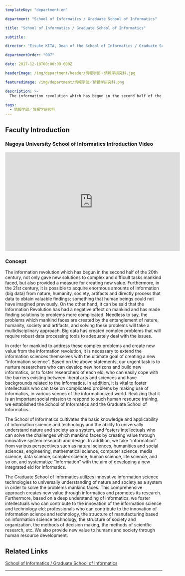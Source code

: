 ```yaml
---
templateKey: "department-en"

department: "School of Informatics / Graduate School of Informatics"

title: "School of Informatics / Graduate School of Informatics"

subtitle:

director: "Eisuke KITA, Dean of the School of Informatics / Graduate School of Informatics"

departmentOrder: "007"

date: 2017-12-18T00:00:00.000Z

headerImage: /img/department/header/情報学部・情報学研究科.jpg

featuredimage: /img/department/情報学部／情報学研究科.png

description: >-
  The information revolution which has begun in the second half of the 20th century, not only gave new solutions to complex and difficult tasks mankind faced, but also provided a measure for creating new value. Furthermore, in the 21st century, it is possible to acquire enormous amounts of information (big data) from nature, humanity, society,...

tags:
  - 情報学部／情報学研究科
---
```


## Faculty Introduction

### Nagoya University School of Informatics Introduction Video

<iframe width="560" height="315" src="https://www.youtube.com/embed/ldqCexlcPW8" title="YouTube video player" frameborder="0" allow="accelerometer; autoplay; clipboard-write; encrypted-media; gyroscope; picture-in-picture" allowfullscreen></iframe>

### Concept

The information revolution which has begun in the second half of the 20th century, not only gave new solutions to complex and difficult tasks mankind faced, but also provided a measure for creating new value. Furthermore, in the 21st century, it is possible to acquire enormous amounts of information (big data) from nature, humanity, society, artifacts and directly process that data to obtain valuable findings; something that human beings could not have imagined previously. On the other hand, it can be said that the Information Revolution has had a negative affect on mankind and has made finding solutions to problems more complicated. Needless to say, the problems which mankind faces are created by the entanglement of nature, humanity, society and artifacts, and solving these problems will take a multidisciplinary approach. Big data has created complex problems that will require robust data processing tools to adequately deal with the issues.

In order for mankind to address these complex problems and create new value from the information revolution, it is necessary to extend the information sciences themselves with the ultimate goal of creating a new “information science”. Based on the above statements, our urgent task is to nurture researchers who can develop new horizons and build new informatics, or to foster researchers of each eld, who can easily cope with the barriers existing between liberal arts and sciences and have backgrounds related to the informatics. In addition, it is vital to foster intellectuals who can take on complicated problems by making use of informatics, in various scenes of the informationized world. Realizing that it is an important social mission to respond to such human resource training, we established the School of Informatics and the Graduate School of Informatics.

The School of Informatics cultivates the basic knowledge and applicability of information science and technology and the ability to universally understand nature and society as a system, and fosters intellectuals who can solve the challenges which mankind faces by creating value through innovative system research and design. In addition, we take “information” from various perspectives such as natural sciences, humanities and social sciences, engineering, mathematical science, computer science, media science, data science, complex science, human science, life science, and so on, and systematize “information” with the aim of developing a new integrated eld for informatics.

The Graduate School of Informatics utilizes innovative information science technologies to universally understanding of nature and society as a system in order to solve the problems mankind faces. This comprehensive approach creates new value through informatics and promotes its research. Furthermore, based on a deep understanding of informatics, we foster intellectuals who can contribute to the innovation of the information science and technology eld; professionals who can contribute to the innovation of information science and technology, the structure of manufacturing based on information science technology, the structure of society and organization, the methods of decision making, the methods of scientfic research, etc. We also provide new value to humans and society through human resource development.

## Related Links

[School of Informatics / Graduate School of Informatics](https://www.i.nagoya-u.ac.jp/en/)

---
